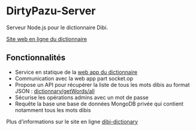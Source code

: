 # DirtyPazu-Server
Serveur Node.js pour le dictionnaire Dibi.

[Site web en ligne du dictionnaire](https://dibi-dictionary.herokuapp.com/)

## Fonctionnalités
- Service en statique de la [web app du dictionnaire](https://github.com/MarioVieilledent/DirtyPazu-Client/tree/RepriseMars)
- Communication avec la web app part socket.op
- Propose un API pour récupérer la liste de tous les mots dibis au format JSON : [dictionnary/getWords/all](https://dibi-dictionary.herokuapp.com/dictionnary/getWords/all) 
- Sécurise les opérations admins avec un mot de passe
- Requête la base une base de données MongoDB privée qui contient notamment tous les mots dibis

Plus d'informations sur le site en ligne [dibi-dictionary](https://dibi-dictionary.herokuapp.com/)